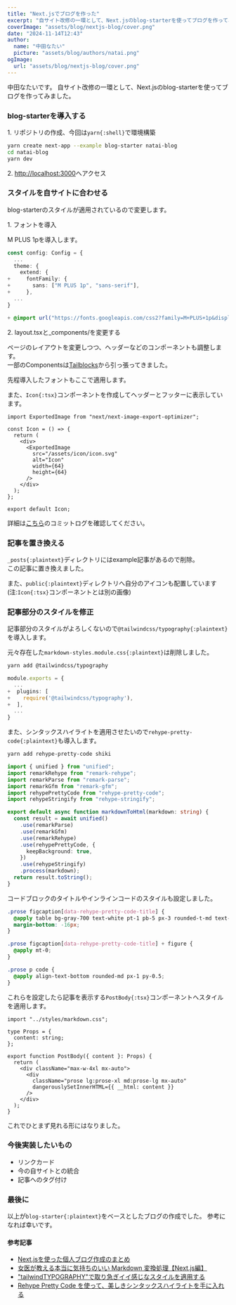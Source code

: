 ```yaml
---
title: "Next.jsでブログを作った"
excerpt: "自サイト改修の一環として、Next.jsのblog-starterを使ってブログを作ってみました。"
coverImage: "assets/blog/nextjs-blog/cover.png"
date: "2024-11-14T12:43"
author:
  name: "中田なたい"
  picture: "assets/blog/authors/natai.png"
ogImage:
  url: "assets/blog/nextjs-blog/cover.png"
---
```


中田なたいです。
自サイト改修の一環として、Next.jsのblog-starterを使ってブログを作ってみました。

### blog-starterを導入する

1\. リポジトリの作成、今回は`yarn{:shell}`で環境構築

```bash title="shell"
yarn create next-app --example blog-starter natai-blog
cd natai-blog
yarn dev
```

2\. [http://localhost:3000](http://localhost:3000)へアクセス

### スタイルを自サイトに合わせる

blog-starterのスタイルが適用されているので変更します。

1\. フォントを導入

M PLUS 1pを導入します。

```ts title="tailwond.config.ts"
const config: Config = {
  ...
  theme: {
    extend: {
+     fontFamily: {
+       sans: ["M PLUS 1p", "sans-serif"],
+     },
  ...
}
```

```css title="src/app/globals.css"
+ @import url("https://fonts.googleapis.com/css2?family=M+PLUS+1p&display=swap");
```

2\. layout.tsxと\_components/を変更する

ページのレイアウトを変更しつつ、ヘッダーなどのコンポーネントも調整します。<br>
一部のComponentsは[Tailblocks](https://tailblocks.cc)から引っ張ってきました。

先程導入したフォントもここで適用します。

また、`Icon{:tsx}`コンポーネントを作成してヘッダーとフッターに表示しています。

```tsx title="src/app/_conponents/Icon.tsx"
import ExportedImage from "next/next-image-export-optimizer";

const Icon = () => {
  return (
    <div>
      <ExportedImage
        src="/assets/icon/icon.svg"
        alt="Icon"
        width={64}
        height={64}
      />
    </div>
  );
};

export default Icon;
```

詳細は[こちら](https://github.com/natainakata/natainakata.github.io/commit/994d976d3b451e54a99b744dcdbb081d51d0d7f2)のコミットログを確認してください。

### 記事を置き換える

`_posts{:plaintext}`ディレクトリにはexample記事があるので削除。<br>
この記事に置き換えました。

また、`public{:plaintext}`ディレクトリへ自分のアイコンも配置しています (注:`Icon{:tsx}`コンポーネントとは別の画像)

### 記事部分のスタイルを修正

記事部分のスタイルがよろしくないので`@tailwindcss/typography{:plaintext}`を導入します。

元々存在した`markdown-styles.module.css{:plaintext}`は削除しました。

```bash title="shell"
yarn add @tailwindcss/typography
```

```ts title="tailwind.config.ts"
module.exports = {
  ...
+  plugins: [
+    require('@tailwindcss/typography'),
+  ],
  ...
}
```

また、シンタックスハイライトを適用させたいので`rehype-pretty-code{:plaintext}`も導入します。

```bash title="shell"
yarn add rehype-pretty-code shiki
```

```ts title="src/lib/markdownToHtml.ts"
import { unified } from "unified";
import remarkRehype from "remark-rehype";
import remarkParse from "remark-parse";
import remarkGfm from "remark-gfm";
import rehypePrettyCode from "rehype-pretty-code";
import rehypeStringify from "rehype-stringify";

export default async function markdownToHtml(markdown: string) {
  const result = await unified()
    .use(remarkParse)
    .use(remarkGfm)
    .use(remarkRehype)
    .use(rehypePrettyCode, {
      keepBackground: true,
    })
    .use(rehypeStringify)
    .process(markdown);
  return result.toString();
}
```

コードブロックのタイトルやインラインコードのスタイルも設定しました。

```css title="src/styles/markdown.css"
.prose figcaption[data-rehype-pretty-code-title] {
  @apply table bg-gray-700 text-white pt-1 pb-5 px-3 rounded-t-md text-sm;
  margin-bottom: -16px;
}

.prose figcaption[data-rehype-pretty-code-title] + figure {
  @apply mt-0;
}

.prose p code {
  @apply align-text-bottom rounded-md px-1 py-0.5;
}
```

これらを設定したら記事を表示する`PostBody{:tsx}`コンポーネントへスタイルを適用します。

```tsx title="src/app/_components/post-body.tsx"
import "../styles/markdown.css";

type Props = {
  content: string;
};

export function PostBody({ content }: Props) {
  return (
    <div className="max-w-4xl mx-auto">
      <div
        className="prose lg:prose-xl md:prose-lg mx-auto"
        dangerouslySetInnerHTML={{ __html: content }}
      />
    </div>
  );
}
```

これでひとまず見れる形にはなりました。

### 今後実装したいもの

- リンクカード
- 今の自サイトとの統合
- 記事へのタグ付け

### 最後に

以上が`blog-starter{:plaintext}`をベースとしたブログの作成でした。
参考になれば幸いです。

#### 参考記事

- [Next.jsを使った個人ブログ作成のまとめ](https://zenn.dev/rorisutarou/articles/813a97d795cf74)
- [女医が教える本当に気持ちのいい Markdown 変換処理【Next.js編】](https://zenn.dev/yoshiishunichi/articles/667120b3d0c9d2#%E7%9B%B4%E6%8E%A5%E6%9B%B8%E3%81%84%E3%81%9F%E3%82%BF%E3%82%B0%E3%81%AB%E5%AF%BE%E5%BF%9C)
- ["tailwindTYPOGRAPHY"で取り急ぎイイ感じなスタイルを適用する](https://zenn.dev/datchlive/articles/50e556d27d68b4)
- [Rehype Pretty Code を使って、美しきシンタックスハイライトを手に入れる](https://osgsm.io/posts/introducing-rehype-pretty-code)
